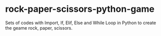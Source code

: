 # rock-paper-scissors-python-game
Sets of codes with Import, If, Elif, Else and While Loop in Python to create the geame rock, paper, scissors.
